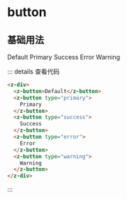 # button

## 基础用法

<z-div>
  <z-button>Default</z-button>
  <z-button type="primary">
    Primary
  </z-button>
  <z-button type="success">
    Success
  </z-button>
  <z-button type="error">
    Error
  </z-button>
  <z-button type="warning">
    Warning
  </z-button>
</z-div>

::: details 查看代码
```html
<z-div>
  <z-button>Default</z-button>
  <z-button type="primary">
    Primary
  </z-button>
  <z-button type="success">
    Success
  </z-button>
  <z-button type="error">
    Error
  </z-button>
  <z-button type="warning">
    Warning
  </z-button>
</z-div>
```
:::

